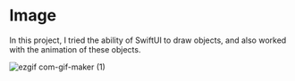# Image

In this project, I tried the ability of SwiftUI to draw objects, and also worked with the animation of these objects.

![ezgif com-gif-maker (1)](https://user-images.githubusercontent.com/100717426/184317639-fb8b2e8b-f4fb-47aa-b773-f29378668250.gif)
